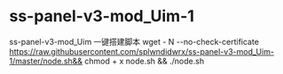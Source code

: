 # ss-panel-v3-mod_Uim-1
ss-panel-v3-mod_Uim 一键搭建脚本
wget - N --no-check-certificate https://raw.githubusercontent.com/splwndidwrx/ss-panel-v3-mod_Uim-1/master/node.sh&& chmod + x node.sh && ./node.sh
